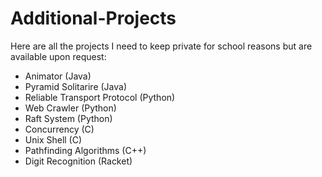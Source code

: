 # Additional-Projects
Here are all the projects I need to keep private for school reasons but are available upon request:

- Animator (Java)
- Pyramid Solitarire (Java)
- Reliable Transport Protocol (Python)
- Web Crawler (Python)
- Raft System (Python)
- Concurrency (C)
- Unix Shell (C)
- Pathfinding Algorithms (C++)
- Digit Recognition (Racket)
